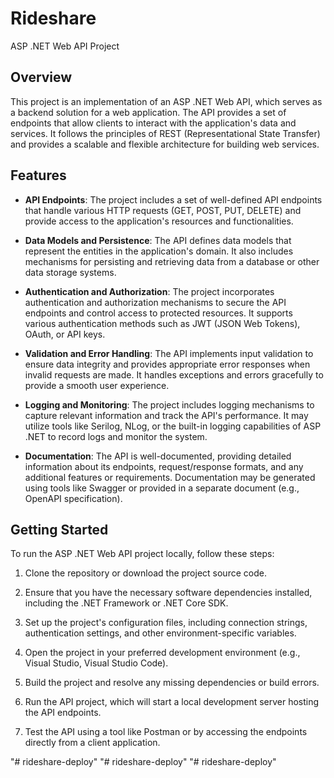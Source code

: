 # Rideshare
ASP .NET Web API Project

## Overview

This project is an implementation of an ASP .NET Web API, which serves as a backend solution for a web application. The API provides a set of endpoints that allow clients to interact with the application's data and services. It follows the principles of REST (Representational State Transfer) and provides a scalable and flexible architecture for building web services.

## Features

- **API Endpoints**: The project includes a set of well-defined API endpoints that handle various HTTP requests (GET, POST, PUT, DELETE) and provide access to the application's resources and functionalities.

- **Data Models and Persistence**: The API defines data models that represent the entities in the application's domain. It also includes mechanisms for persisting and retrieving data from a database or other data storage systems.

- **Authentication and Authorization**: The project incorporates authentication and authorization mechanisms to secure the API endpoints and control access to protected resources. It supports various authentication methods such as JWT (JSON Web Tokens), OAuth, or API keys.

- **Validation and Error Handling**: The API implements input validation to ensure data integrity and provides appropriate error responses when invalid requests are made. It handles exceptions and errors gracefully to provide a smooth user experience.

- **Logging and Monitoring**: The project includes logging mechanisms to capture relevant information and track the API's performance. It may utilize tools like Serilog, NLog, or the built-in logging capabilities of ASP .NET to record logs and monitor the system.

- **Documentation**: The API is well-documented, providing detailed information about its endpoints, request/response formats, and any additional features or requirements. Documentation may be generated using tools like Swagger or provided in a separate document (e.g., OpenAPI specification).

## Getting Started

To run the ASP .NET Web API project locally, follow these steps:

1. Clone the repository or download the project source code.

2. Ensure that you have the necessary software dependencies installed, including the .NET Framework or .NET Core SDK.

3. Set up the project's configuration files, including connection strings, authentication settings, and other environment-specific variables.

4. Open the project in your preferred development environment (e.g., Visual Studio, Visual Studio Code).

5. Build the project and resolve any missing dependencies or build errors.

6. Run the API project, which will start a local development server hosting the API endpoints.

7. Test the API using a tool like Postman or by accessing the endpoints directly from a client application.

"# rideshare-deploy" 
"# rideshare-deploy" 
"# rideshare-deploy" 
